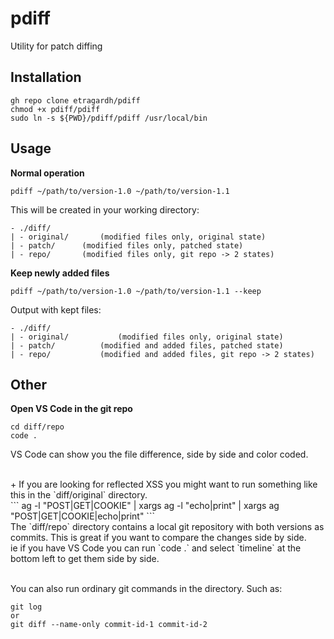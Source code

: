 # pdiff
Utility for patch diffing


## Installation

```
gh repo clone etragardh/pdiff
chmod +x pdiff/pdiff
sudo ln -s ${PWD}/pdiff/pdiff /usr/local/bin
```

## Usage

**Normal operation**
```
pdiff ~/path/to/version-1.0 ~/path/to/version-1.1
```
This will be created in your working directory:
```
- ./diff/
| - original/		(modified files only, original state)
| - patch/		(modified files only, patched state)
| - repo/		(modified files only, git repo -> 2 states)
```

**Keep newly added files**
```
pdiff ~/path/to/version-1.0 ~/path/to/version-1.1 --keep
```
Output with kept files:
```
- ./diff/
| - original/			(modified files only, original state)
| - patch/			(modified and added files, patched state)
| - repo/			(modified and added files, git repo -> 2 states)
```

## Other

**Open VS Code in the git repo**
```
cd diff/repo
code .
```
VS Code can show you the file difference, side by side and color coded.

<br />
+ If you are looking for reflected XSS you might want to run something like this in the `diff/original` directory.<br />
```
ag -l "POST|GET|COOKIE" | xargs ag -l "echo|print" | xargs ag "POST|GET|COOKIE|echo|print"
```

<br />
The `diff/repo` directory contains a local git repository with both versions as commits. This is great if you want to compare the changes side by side.<br />
ie if you have VS Code you can run `code .` and select `timeline` at the bottom left to get them side by side.<br /><br />

You can also run ordinary git commands in the directory. Such as:
```
git log
or
git diff --name-only commit-id-1 commit-id-2
```
